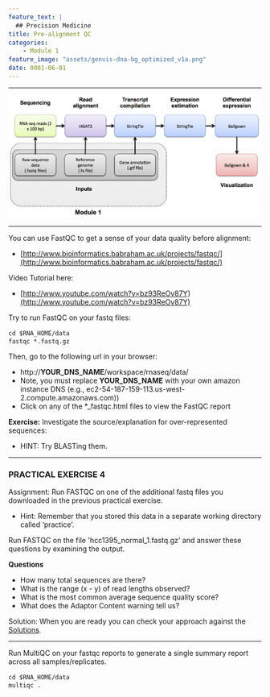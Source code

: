 ```yaml
---
feature_text: |
  ## Precision Medicine
title: Pre-alignment QC
categories:
    - Module 1
feature_image: "assets/genvis-dna-bg_optimized_v1a.png"
date: 0001-06-01
---
```


***

![RNA-seq_Flowchart](/assets/module_1/RNA-seq_Flowchart.png)

***

You can use FastQC to get a sense of your data quality before alignment:

* [http://www.bioinformatics.babraham.ac.uk/projects/fastqc/](http://www.bioinformatics.babraham.ac.uk/projects/fastqc/)

Video Tutorial here:

* [http://www.youtube.com/watch?v=bz93ReOv87Y](http://www.youtube.com/watch?v=bz93ReOv87Y)

Try to run FastQC on your fastq files:

    cd $RNA_HOME/data
    fastqc *.fastq.gz

Then, go to the following url in your browser:

* http://**YOUR_DNS_NAME**/workspace/rnaseq/data/
* Note, you must replace **YOUR_DNS_NAME** with your own amazon instance DNS (e.g., ec2-54-187-159-113.us-west-2.compute.amazonaws.com))
* Click on any of the *_fastqc.html files to view the FastQC report

**Exercise:**
Investigate the source/explanation for over-represented sequences:

* HINT: Try BLASTing them.

***

### PRACTICAL EXERCISE 4
Assignment: Run FASTQC on one of the additional fastq files you downloaded in the previous practical exercise.

* Hint: Remember that you stored this data in a separate working directory called ‘practice’.

Run FASTQC on the file 'hcc1395_normal_1.fastq.gz' and answer these questions by examining the output.

**Questions**

* How many total sequences are there?
* What is the range (x - y) of read lengths observed?
* What is the most common average sequence quality score?
* What does the Adaptor Content warning tell us?

Solution: When you are ready you can check your approach against the [Solutions](http://rnabio.org/appendix/0007/04/01/Practical_Excercise_Solutions/#Practical%20Excercise%204).

***

Run MultiQC on your fastqc reports to generate a single summary report across all samples/replicates.

    cd $RNA_HOME/data
    multiqc .

